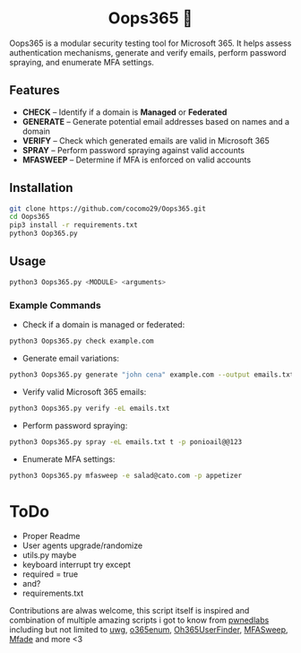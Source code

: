 <div style="text-align: center;">
    <h1>Oops365 🚀</h1>
</div>

Oops365 is a modular security testing tool for Microsoft 365. It helps assess authentication mechanisms, generate and verify emails, perform password spraying, and enumerate MFA settings.  

## Features  
- **CHECK** – Identify if a domain is **Managed** or **Federated**  
- **GENERATE** – Generate potential email addresses based on names and a domain  
- **VERIFY** – Check which generated emails are valid in Microsoft 365  
- **SPRAY** – Perform password spraying against valid accounts  
- **MFASWEEP** – Determine if MFA is enforced on valid accounts  

## Installation  
```bash  
git clone https://github.com/cocomo29/Oops365.git  
cd Oops365  
pip3 install -r requirements.txt
python3 Oop365.py
```
## Usage  
```bash
python3 Oops365.py <MODULE> <arguments>  
```

### Example Commands
* Check if a domain is managed or federated:
```bash
python3 Oops365.py check example.com  
```
* Generate email variations:
```bash
python3 Oops365.py generate "john cena" example.com --output emails.txt  
```
* Verify valid Microsoft 365 emails:
```bash
python3 Oops365.py verify -eL emails.txt
```

* Perform password spraying:
```bash
python3 Oops365.py spray -eL emails.txt t -p ponioail@@123    
```
* Enumerate MFA settings:
```bash
python3 Oops365.py mfasweep -e salad@cato.com -p appetizer  
```

# ToDo
* Proper Readme
* User agents upgrade/randomize
* utils.py maybe
* keyboard interrupt try except
* required = true
* and?
* requirements.txt



Contributions are alwas welcome, this script itself is inspired and combination of multiple amazing scripts i got to know from [pwnedlabs](http://pwnedlabs.io/) including but not limited to [uwg](https://github.com/hac01/uwg), [o365enum](https://github.com/gremwell/o365enum), [Oh365UserFinder](https://github.com/dievus/Oh365UserFinder), [MFASweep](https://github.com/dafthack/MFASweep), [Mfade](https://github.com/ibaiC/MFade) and more  <3
